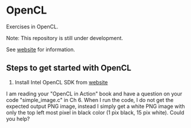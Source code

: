 # OpenCL
Exercises in OpenCL.

Note: This repository is still under development.

See [website](https://adaickalavan.github.io/portfolio/opencl/) for information.

## Steps to get started with OpenCL
1. Install Intel OpenCL SDK from [website](https://software.intel.com/en-us/opencl-sdk/choose-download)



I am reading your "OpenCL in Action" book and have a question on your code "simple_image.c" in Ch 6. When I run the code, I do not get the expected output PNG image, instead I simply get a white PNG image with only the top left most pixel in black color (1 pix black, 15 pix white). Could you help? 